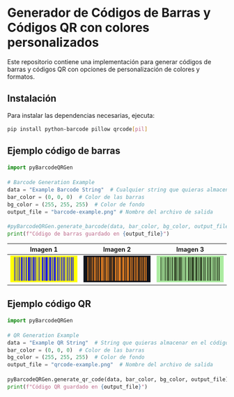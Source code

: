 # Generador de Códigos de Barras y Códigos QR  con colores personalizados

Este repositorio contiene una implementación para generar códigos de barras y códigos QR con opciones de personalización de colores y formatos.

## Instalación

Para instalar las dependencias necesarias, ejecuta:

```bash
pip install python-barcode pillow qrcode[pil]
```

## Ejemplo código de barras
``` python
import pyBarcodeQRGen

# Barcode Generation Example
data = "Example Barcode String"  # Cualquier string que quieras almacenar
bar_color = (0, 0, 0)  # Color de las barras
bg_color = (255, 255, 255)  # Color de fondo
output_file = "barcode-example.png" # Nombre del archivo de salida

#pyBarcodeQRGen.generate_barcode(data, bar_color, bg_color, output_file)
print(f"Código de barras guardado en {output_file}")
```

| Imagen 1                         | Imagen 2                         | Imagen 3                         |
|----------------------------------|----------------------------------|----------------------------------|
| ![Imagen 1](img/barcode-example-color-1.png) | ![Imagen 2](img/barcode-example-color-2.png) | ![Imagen 3](img/barcode-example-color-3.png) |


## Ejemplo código QR
``` python
import pyBarcodeQRGen

# QR Generation Example
data = "Example QR String"  # String que quieras almacenar en el código QR
bar_color = (0, 0, 0)  # Color de las barras
bg_color = (255, 255, 255)  # Color de fondo
output_file = "qrcode-example.png"  # Nombre del archivo de salida

pyBarcodeQRGen.generate_qr_code(data, bar_color, bg_color, output_file)
print(f"Código QR guardado en {output_file}")
```
